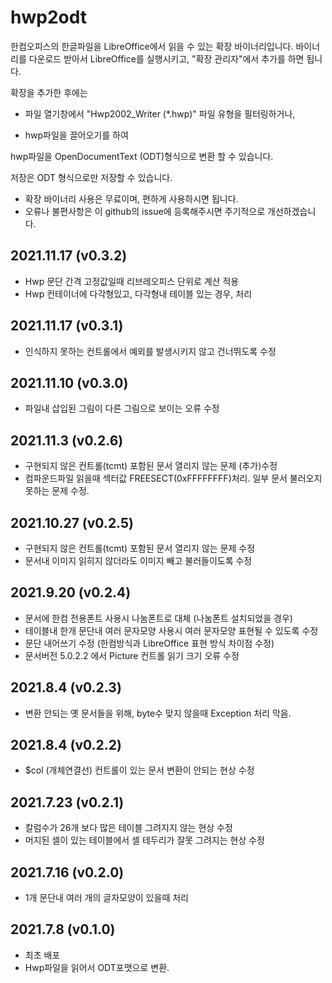 # hwp2odt

한컴오피스의 한글파일을 LibreOffice에서 읽을 수 있는 확장 바이너리입니다.
바이너리를 다운로드 받아서 LibreOffice를 실행시키고, "확장 관리자"에서 추가를 하면 됩니다.

확장을 추가한 후에는 

- 파일 열기창에서 "Hwp2002_Writer (*.hwp)" 파일 유형을 필터링하거나, 

- hwp파일을 끌어오기를 하여

hwp파일을  OpenDocumentText (ODT)형식으로 변환 할 수 있습니다.

저장은 ODT 형식으로만 저장할 수 있습니다.

* 확장 바이너리 사용은 무료이며, 편하게 사용하시면 됩니다. 
* 오류나 불편사항은 이 github의 issue에 등록해주시면 주기적으로 개선하겠습니다.

## 2021.11.17 (v0.3.2)
* Hwp 문단 간격 고정값일때 리브레오피스 단위로 계산 적용
* Hwp 컨테이너에 다각형있고, 다각형내 테이블 있는 경우, 처리 

## 2021.11.17 (v0.3.1)
* 인식하지 못하는 컨트롤에서 예외를 발생시키지 않고 건너뛰도록 수정

## 2021.11.10 (v0.3.0)
* 파일내 삽입된 그림이 다른 그림으로 보이는 오류 수정

## 2021.11.3 (v0.2.6)
* 구현되지 않은 컨트롤(tcmt) 포함된 문서 열리지 않는 문제 (추가)수정 
* 컴파운드파일 읽을때 섹터값 FREESECT(0xFFFFFFFF)처리. 일부 문서 불러오지 못하는 문제 수정.

## 2021.10.27 (v0.2.5)
* 구현되지 않은 컨트롤(tcmt) 포함된 문서 열리지 않는 문제 수정
* 문서내 이미지 읽히지 않더라도 이미지 빼고 불러들이도록 수정

## 2021.9.20 (v0.2.4)
* 문서에 한컴 전용폰트 사용시 나눔폰트로 대체 (나눔폰트 설치되었을 경우)
* 테이블내 한개 문단내 여러 문자모양 사용시  여러 문자모양 표현될 수 있도록 수정
* 문단 내어쓰기 수정 (한컴방식과 LibreOffice 표현 방식 차이점 수정)
* 문서버전 5.0.2.2 에서 Picture 컨트롤 읽기 크기 오류 수정

## 2021.8.4 (v0.2.3)
* 변환 안되는 옛 문서들을 위해, byte수 맞지 않을때 Exception 처리 막음.
 
## 2021.8.4 (v0.2.2)
* $col (개체연결선) 컨트롤이 있는 문서 변환이 안되는 현상 수정

## 2021.7.23 (v0.2.1)
* 칼럼수가 26개 보다 많은 테이블 그려지지 않는 현상 수정
* 머지된 셀이 있는 테이블에서 셀 테두리가 잘못 그려지는 현상 수정

## 2021.7.16 (v0.2.0)
* 1개 문단내 여러 개의 글자모양이 있을때 처리

## 2021.7.8 (v0.1.0)
* 최초 배포
* Hwp파일을 읽어서 ODT포맷으로 변환.
